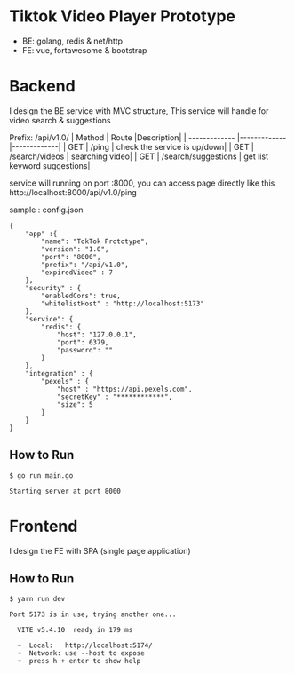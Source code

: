 # Tiktok Video Player Prototype
 - BE: golang, redis & net/http
 - FE: vue, fortawesome & bootstrap

# Backend
I design the BE service with MVC structure,
This service will handle for video search & suggestions

Prefix: /api/v1.0/
| Method  | Route |Description|
| ------------- |-------------|-------------|
| GET      | /ping     | check the service is up/down|
| GET      | /search/videos     | searching video|
| GET      | /search/suggestions     | get list keyword suggestions|


service will running on port :8000, you can access page directly like this
http://localhost:8000/api/v1.0/ping

sample : config.json
```
{
    "app" :{
        "name": "TokTok Prototype",
        "version": "1.0",
        "port": "8000",
        "prefix": "/api/v1.0",
        "expiredVideo" : 7
    },
    "security" : {
        "enabledCors": true,
        "whitelistHost" : "http://localhost:5173"
    },
    "service": {
        "redis": {
            "host": "127.0.0.1",
            "port": 6379,
            "password": ""
        }
    },
    "integration" : {
        "pexels" : {
            "host" : "https://api.pexels.com",
            "secretKey" : "************",
            "size": 5
        }
    }
}
```

## How to Run
```
$ go run main.go

Starting server at port 8000
```

# Frontend
I design the FE with SPA (single page application)

## How to Run
```
$ yarn run dev

Port 5173 is in use, trying another one...

  VITE v5.4.10  ready in 179 ms

  ➜  Local:   http://localhost:5174/
  ➜  Network: use --host to expose
  ➜  press h + enter to show help
```

